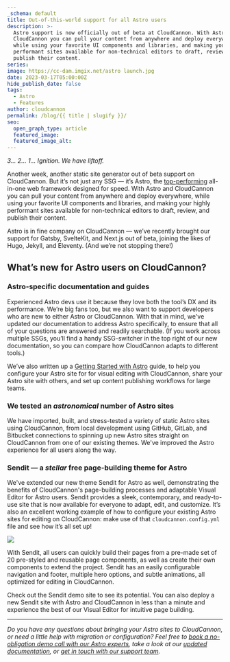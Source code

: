 ```yaml
---
_schema: default
title: Out-of-this-world support for all Astro users
description: >-
  Astro support is now officially out of beta at CloudCannon. With Astro and
  CloudCannon you can pull your content from anywhere and deploy everywhere,
  while using your favorite UI components and libraries, and making your highly
  performant sites available for non-technical editors to draft, review, and
  publish their content.
series:
image: https://cc-dam.imgix.net/astro launch.jpg
date: 2023-03-17T05:00:00Z
hide_publish_date: false
tags:
  - Astro
  - Features
author: cloudcannon
permalink: /blog/{{ title | slugify }}/
seo:
  open_graph_type: article
  featured_image:
  featured_image_alt:
---
```

*3… 2… 1… Ignition. We have liftoff.*

Another week, another static site generator out of beta support on CloudCannon. But it’s not just any SSG — it’s Astro, the [top-performing](https://astro.build/blog/2023-web-framework-performance-report/) all-in-one web framework designed for speed. With Astro and CloudCannon you can pull your content from anywhere and deploy everywhere, while using your favorite UI components and libraries, and making your highly performant sites available for non-technical editors to draft, review, and publish their content.

Astro is in fine company on CloudCannon — we’ve recently brought our support for Gatsby, SvelteKit, and Next.js out of beta, joining the likes of Hugo, Jekyll, and Eleventy. (And we’re not stopping there!)

## **What’s new for Astro users on CloudCannon?**

### **Astro-specific documentation and guides**

Experienced Astro devs use it because they love both the tool’s DX and its performance. We’re big fans too, but we also want to support developers who are new to either Astro or CloudCannon. With that in mind, we've updated our documentation to address Astro specifically, to ensure that all of your questions are answered and readily searchable. (If you work across multiple SSGs, you’ll find a handy SSG-switcher in the top right of our new documentation, so you can compare how CloudCannon adapts to different tools.)

We’ve also written up a [Getting Started with Astro](https://cloudcannon.com/documentation/guides/astro-starter-guide/) guide, to help you configure your Astro site for for visual editing with CloudCannon, share your Astro site with others, and set up content publishing workflows for large teams.

### **We tested an *astronomical* number of Astro sites**

We have imported, built, and stress-tested a variety of static Astro sites using CloudCannon, from local development using GitHub, GitLab, and Bitbucket connections to spinning up new Astro sites straight on CloudCannon from one of our existing themes. We've improved the Astro experience for all users along the way.

### **Sendit — a *stellar* free page-building theme for Astro**

We've extended our new theme Sendit for Astro as well, demonstrating the benefits of CloudCannon's page-building processes and adaptable Visual Editor for Astro users. Sendit provides a sleek, contemporary, and ready-to-use site that is now available for everyone to adapt, edit, and customize. It’s also an excellent working example of how to configure your existing Astro sites for editing on CloudCannon: make use of that `cloudcannon.config.yml` file and see how it’s all set up!

![](https://cc-dam.imgix.net/sendit-hero.png)

With Sendit, all users can quickly build their pages from a pre-made set of 20 pre-styled and reusable page components, as well as create their own components to extend the project. Sendit has an easily configurable navigation and footer, multiple hero options, and subtle animations, all optimized for editing in CloudCannon.

Check out the Sendit demo site to see its potential. You can also deploy a new Sendit site with Astro and CloudCannon in less than a minute and experience the best of our Visual Editor for intuitive page building.

---

*Do you have any questions about bringing your Astro sites to CloudCannon, or need a little help with migration or configuration? Feel free to <a target="_blank" rel="noopener" href="/book-a-demo/">book a no-obligation demo call with our Astro experts</a>, take a look at our <a target="_blank" rel="noopener" href="/documentation/">updated documentation</a>, or <a target="_blank" rel="noopener" href="/support/">get in touch with our support team</a>.*